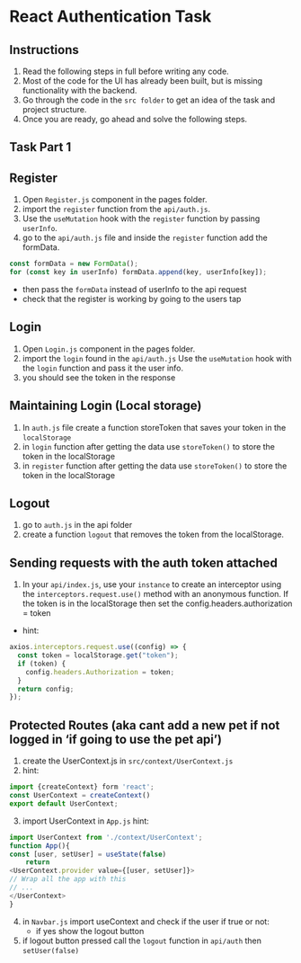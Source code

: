 # React Authentication Task

## Instructions

1. Read the following steps in full before writing any code.
1. Most of the code for the UI has already been built, but is missing functionality with the backend.
1. Go through the code in the `src folder` to get an idea of the task and project structure.
1. Once you are ready, go ahead and solve the following steps.

## Task Part 1

## Register

1. Open `Register.js` component in the pages folder.
2. import the `register` function from the `api/auth.js`.
3. Use the `useMutation` hook with the `register` function by passing `userInfo`.
4. go to the `api/auth.js` file and inside the `register` function add the formData.

```js
const formData = new FormData();
for (const key in userInfo) formData.append(key, userInfo[key]);
```

- then pass the `formData` instead of userInfo to the api request
- check that the register is working by going to the users tap

## Login

1. Open `Login.js` component in the pages folder.
2. import the `login` found in the `api/auth.js` Use the `useMutation` hook with the `login` function and pass it the user info.
3. you should see the token in the response

## Maintaining Login (Local storage)

1. In `auth.js` file create a function storeToken that saves your token in the `localStorage`
2. in `login` function after getting the data use `storeToken()` to store the token in the localStorage
3. in `register` function after getting the data use `storeToken()` to store the token in the localStorage

## Logout

1. go to `auth.js` in the api folder
2. create a function `logout` that removes the token from the localStorage.

## Sending requests with the auth token attached

1. In your `api/index.js`, use your `instance` to create an interceptor using the `interceptors.request.use()` method with an anonymous function. If the token is in the localStorage then set the config.headers.authorization = token

- hint:

```js
axios.interceptors.request.use((config) => {
  const token = localStorage.get("token");
  if (token) {
    config.headers.Authorization = token;
  }
  return config;
});
```

## Protected Routes (aka cant add a new pet if not logged in ‘if going to use the pet api’)

1. create the UserContext.js in `src/context/UserContext.js`
2. hint:

```js
import {createContext} form 'react';
const UserContext = createContext()
export default UserContext;
```

3. import UserContext in `App.js`
   hint:

```js
import UserContext from './context/UserContext';
function App(){
const [user, setUser] = useState(false)
    return
<UserContext.provider value={[user, setUser]}>
// Wrap all the app with this
// ...
</UserContext>
}
```

4. in `Navbar.js` import useContext and check if the user if true or not:
   - if yes show the logout button
5. if logout button pressed call the `logout` function in `api/auth` then `setUser(false)`
